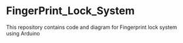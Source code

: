 # FingerPrint_Lock_System
This repository contains code and diagram for Fingerprint lock system using Arduino
